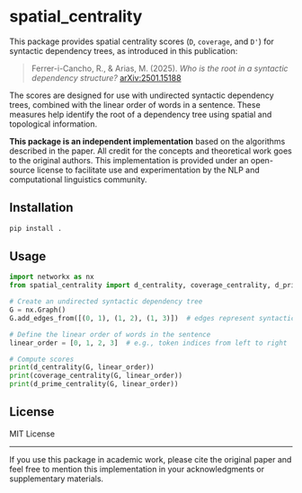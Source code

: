# spatial_centrality

This package provides spatial centrality scores (`D`, `coverage`, and `D'`) for syntactic dependency trees, as introduced in this publication:

> Ferrer-i-Cancho, R., & Arias, M. (2025). *Who is the root in a syntactic dependency structure?* [arXiv:2501.15188](https://arxiv.org/abs/2501.15188)

The scores are designed for use with undirected syntactic dependency trees, combined with the linear order of words in a sentence. These measures help identify the root of a dependency tree using spatial and topological information.

**This package is an independent implementation** based on the algorithms described in the paper. All credit for the concepts and theoretical work goes to the original authors. This implementation is provided under an open-source license to facilitate use and experimentation by the NLP and computational linguistics community.

## Installation

```bash
pip install .
```

## Usage

```python
import networkx as nx
from spatial_centrality import d_centrality, coverage_centrality, d_prime_centrality

# Create an undirected syntactic dependency tree
G = nx.Graph()
G.add_edges_from([(0, 1), (1, 2), (1, 3)])  # edges represent syntactic relations

# Define the linear order of words in the sentence
linear_order = [0, 1, 2, 3]  # e.g., token indices from left to right

# Compute scores
print(d_centrality(G, linear_order))
print(coverage_centrality(G, linear_order))
print(d_prime_centrality(G, linear_order))
```

## License

MIT License

---

If you use this package in academic work, please cite the original paper and feel free to mention this implementation in your acknowledgments or supplementary materials.
